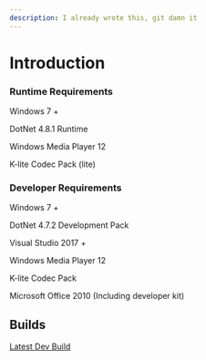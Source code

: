 ```yaml
---
description: I already wrote this, git damn it
---
```


# Introduction

### Runtime Requirements

Windows 7 +

DotNet 4.8.1 Runtime

Windows Media Player 12

K-lite Codec Pack (lite)

### Developer Requirements <a href="#user-content-developer-requirements" id="user-content-developer-requirements"></a>

Windows 7 +

DotNet 4.7.2 Development Pack

Visual Studio 2017 +

Windows Media Player 12

K-lite Codec Pack

Microsoft Office 2010 (Including developer kit)

## Builds

[Latest Dev Build](https://panoptes.jp-osa-1.linodeobjects.com/oexl/package/oexl.zip)
